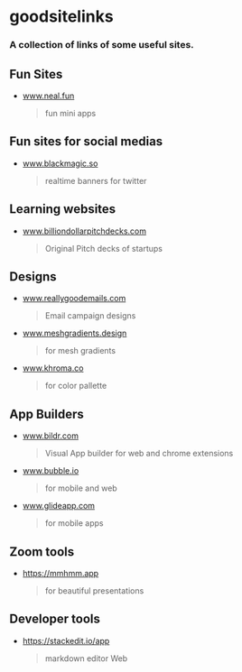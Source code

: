 # goodsitelinks
### A collection of links of some useful sites.

## Fun Sites
- www.neal.fun
	> fun mini apps

## Fun sites for social medias
- www.blackmagic.so 
	> realtime banners for twitter

## Learning websites
- www.billiondollarpitchdecks.com 
	> Original Pitch decks of startups

## Designs
- www.reallygoodemails.com 
	> Email campaign designs
- www.meshgradients.design 
  	> for mesh gradients
- www.khroma.co
  	> for color pallette

## App Builders
- www.bildr.com 
	> Visual App builder for web and chrome extensions
- www.bubble.io 
	> for mobile and web
- www.glideapp.com 
	> for mobile apps

## Zoom tools
- https://mmhmm.app 
	> for beautiful presentations

## Developer tools
- https://stackedit.io/app 
	> markdown editor Web



